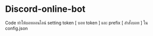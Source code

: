 # Discord-online-bot
Code ทำให้บอทออนไลน์ setting token [ บอท token ] และ prefix [ สำสั่งบอท ] ใน config.json
